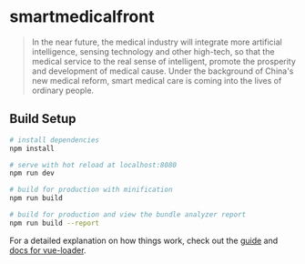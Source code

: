 # smartmedicalfront

> In the near future, the medical industry will integrate more artificial intelligence, sensing technology and other high-tech, so that the medical service to the real sense of intelligent, promote the prosperity and development of medical cause. Under the background of China's new medical reform, smart medical care is coming into the lives of ordinary people.

## Build Setup

``` bash
# install dependencies
npm install

# serve with hot reload at localhost:8080
npm run dev

# build for production with minification
npm run build

# build for production and view the bundle analyzer report
npm run build --report
```

For a detailed explanation on how things work, check out the [guide](http://vuejs-templates.github.io/webpack/) and [docs for vue-loader](http://vuejs.github.io/vue-loader).

